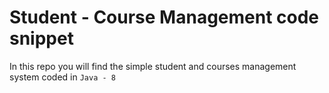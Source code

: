 # Student - Course Management code snippet

In this repo you will find the simple student and courses management system coded in `Java - 8`